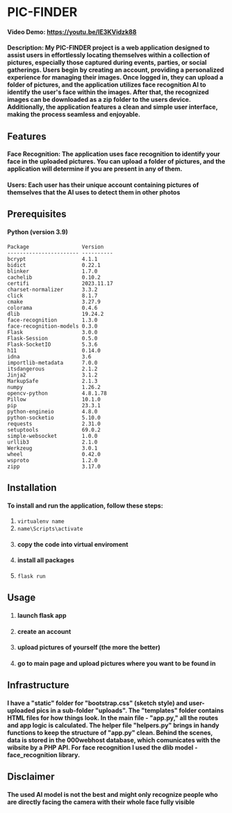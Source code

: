 # PIC-FINDER
#### Video Demo:  <https://youtu.be/IE3KVidzk88>
#### Description: My PIC-FINDER project is a web application designed to assist users in effortlessly locating themselves within a collection of pictures, especially those captured during events, parties, or social gatherings. Users begin by creating an account, providing a personalized experience for managing their images. Once logged in, they can upload a folder of pictures, and the application utilizes face recognition AI to identify the user's face within the images. After that, the recognized images can be downloaded as a zip folder to the users device. Additionally, the application features a clean and simple user interface, making the process seamless and enjoyable. 

## Features
#### **Face Recognition**: The application uses face recognition to identify your face in the uploaded pictures. You can upload a folder of pictures, and the application will determine if you are present in any of them.
#### **Users**: Each user has their unique account containing pictures of themselves that the AI uses to detect them in other photos

## Prerequisites

#### **Python (version 3.9)**
```
Package                 Version
----------------------- ----------
bcrypt                  4.1.1
bidict                  0.22.1
blinker                 1.7.0
cachelib                0.10.2
certifi                 2023.11.17
charset-normalizer      3.3.2
click                   8.1.7
cmake                   3.27.9
colorama                0.4.6
dlib                    19.24.2
face-recognition        1.3.0
face-recognition-models 0.3.0
Flask                   3.0.0
Flask-Session           0.5.0
Flask-SocketIO          5.3.6
h11                     0.14.0
idna                    3.6
importlib-metadata      7.0.0
itsdangerous            2.1.2
Jinja2                  3.1.2
MarkupSafe              2.1.3
numpy                   1.26.2
opencv-python           4.8.1.78
Pillow                  10.1.0
pip                     23.3.1
python-engineio         4.8.0
python-socketio         5.10.0
requests                2.31.0
setuptools              69.0.2
simple-websocket        1.0.0
urllib3                 2.1.0
Werkzeug                3.0.1
wheel                   0.42.0
wsproto                 1.2.0
zipp                    3.17.0
```

## Installation
#### To install and run the application, follow these steps:
1. ```virtualenv name```
2. ```name\Scripts\activate```
3. #### copy the code into virtual enviroment
4. #### install all packages
5. ```flask run```

## Usage
1. #### launch flask app
2. #### create an account
3. #### upload pictures of yourself (the more the better)
4. #### go to main page and upload pictures where you want to be found in


## Infrastructure
#### I have a "static" folder for "bootstrap.css" (sketch style) and user-uploaded pics in a sub-folder "uploads". The "templates" folder contains HTML files for how things look. In the main file - "app.py," all the routes and app logic is calculated. The helper file "helpers.py" brings in handy functions to keep the structure of "app.py" clean. Behind the scenes, data is stored in the 000webhost database, which comunicates with the wibsite by a PHP API. For face recognition I used the dlib model - face_recognition library.

## Disclaimer
#### The used AI model is not the best and might only recognize people who are directly facing the camera with their whole face fully visible
 
